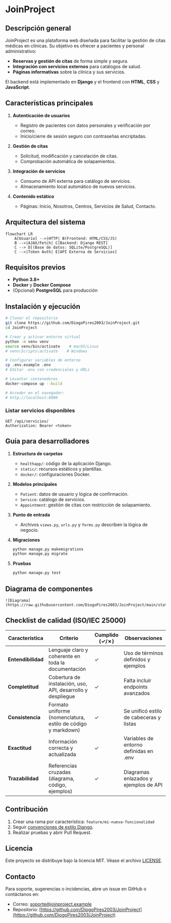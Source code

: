 # **JoinProject**

## Descripción general

JoinProject es una plataforma web diseñada para facilitar la gestión de citas médicas en clínicas. Su objetivo es ofrecer a pacientes y personal administrativo:

* **Reservas y gestión de citas** de forma simple y segura.
* **Integración con servicios externos** para catálogos de salud.
* **Páginas informativas** sobre la clínica y sus servicios.

El backend está implementado en **Django** y el frontend con **HTML**, **CSS** y **JavaScript**.

## Características principales

1. **Autenticación de usuarios**

   * Registro de pacientes con datos personales y verificación por correo.
   * Inicio/cierre de sesión seguro con contraseñas encriptadas.
2. **Gestión de citas**

   * Solicitud, modificación y cancelación de citas.
   * Comprobación automática de solapamientos.
3. **Integración de servicios**

   * Consumo de API externa para catálogo de servicios.
   * Almacenamiento local automático de nuevos servicios.
4. **Contenido estático**

   * Páginas: Inicio, Nosotros, Centros, Servicios de Salud, Contacto.

## Arquitectura del sistema

```mermaid
flowchart LR
    A[Usuario] -->|HTTP| B(Frontend: HTML/CSS/JS)
    B -->|AJAX/Fetch| C[Backend: Django REST]
    C --> D[(Base de datos: SQLite/PostgreSQL)]
    C -->|Token Auth| E[API Externa de Servicios]
```

## Requisitos previos

* **Python 3.8+**
* **Docker** y **Docker Compose**
* (Opcional) **PostgreSQL** para producción

## Instalación y ejecución

```bash
# Clonar el repositorio
git clone https://github.com/DiogoPires2003/JoinProject.git
cd JoinProject

# Crear y activar entorno virtual
python -m venv venv
source venv/bin/activate    # macOS/Linux
# venv\Scripts\activate    # Windows

# Configurar variables de entorno
cp .env.example .env
# Editar .env con credenciales y URLs

# Levantar contenedores
docker-compose up --build

# Acceder en el navegador:
# http://localhost:8000
```
### Listar servicios disponibles

```http
GET /api/servicios/
Authorization: Bearer <token>
```
## Guía para desarrolladores

1. **Estructura de carpetas**

   * `healthapp/`: código de la aplicación Django.
   * `static/`: recursos estáticos y plantillas.
   * `docker/`: configuraciones Docker.
     
2. **Modelos principales**
   * `Patient`: datos de usuario y lógica de confirmación.
   * `Service`: catálogo de servicios.
   * `Appointment`: gestión de citas con restricción de solapamiento.
3. **Punto de entrada**
   * Archivos `views.py`, `urls.py` y `forms.py` describen la lógica de negocio.
4. **Migraciones**
   ```bash
   python manage.py makemigrations
   python manage.py migrate
   ```
5. **Pruebas**

   ```bash
   python manage.py test
   ```

## Diagrama de componentes
```
![Diagrama](https://raw.githubusercontent.com/DiogoPires2003/JoinProject/main/static/images/diagramac.png)

```    
## Checklist de calidad (ISO/IEC 25000)

| Característica     | Criterio                                                     | Cumplido (✓/✗) | Observaciones                           |
| ------------------ | ------------------------------------------------------------ | -------------- | --------------------------------------- |
| **Entendibilidad** | Lenguaje claro y coherente en toda la documentación          | ✓              | Uso de términos definidos y ejemplos    |
| **Completitud**    | Cobertura de instalación, uso, API, desarrollo y despliegue  | ✓              | Falta incluir endpoints avanzados       |
| **Consistencia**   | Formato uniforme (nomenclatura, estilo de código y markdown) | ✓              | Se unificó estilo de cabeceras y listas |
| **Exactitud**      | Información correcta y actualizada                           | ✓              | Variables de entorno definidas en .env  |
| **Trazabilidad**   | Referencias cruzadas (diagrama, código, ejemplos)            | ✓              | Diagramas enlazados y ejemplos de API   |

## Contribución

1. Crear una rama por característica: `feature/mi-nueva-funcionalidad`
2. Seguir [convenciones de estilo Django](https://docs.djangoproject.com/).
3. Realizar pruebas y abrir Pull Request.

## Licencia

Este proyecto se distribuye bajo la licencia MIT. Véase el archivo [LICENSE](LICENSE).

## Contacto

Para soporte, sugerencias o incidencias, abre un issue en GitHub o contáctanos en:

* Correo: [soporte@joinproject.example](mailto:soporte@joinproject.example)
* Repositorio: [https://github.com/DiogoPires2003/JoinProject](https://github.com/DiogoPires2003/JoinProject)
